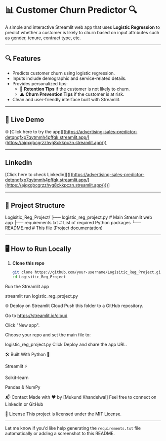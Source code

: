 # 📊 Customer Churn Predictor 🔍

A simple and interactive Streamlit web app that uses **Logistic Regression** to predict whether a customer is likely to churn based on input attributes such as gender, tenure, contract type, etc.

---

## 🔍 Features

- Predicts customer churn using logistic regression.
- Inputs include demographic and service-related details.
- Provides personalized tips:
  - 🧠 **Retention Tips** if the customer is not likely to churn.
  - ⚠️ **Churn Prevention Tips** if the customer is at risk.
- Clean and user-friendly interface built with Streamlit.

---

## 🚀 Live Demo

🌐 [Click here to try the app][(https://advertising-sales-predictor-detqnqfxp7qytmmh4pffqk.streamlit.app/](https://ajqxgbcgrzzhvg8ckkpczn.streamlit.app/))

---
## Linkedin 
  [Click here to check Linkedin][([(https://advertising-sales-predictor-detqnqfxp7qytmmh4pffqk.streamlit.app/](https://ajqxgbcgrzzhvg8ckkpczn.streamlit.app/)))]

---
## 📂 Project Structure
Logisitic_Reg_Project/
├── logistic_reg_project.py # Main Streamlit web app
├── requirements.txt # List of required Python packages
└── README.md # This file (Project documentation)

---

## 🖥️ How to Run Locally

1. **Clone this repo**
   ```bash
   git clone https://github.com/your-username/Logisitic_Reg_Project.git
   cd Logisitic_Reg_Project

Run the Streamlit app

streamlit run logistic_reg_project.py

🌐 Deploy on Streamlit Cloud
Push this folder to a GitHub repository.

Go to https://streamlit.io/cloud

Click "New app".

Choose your repo and set the main file to:

logistic_reg_project.py
Click Deploy and share the app URL.

🛠️ Built With
Python 🐍

Streamlit ⚡

Scikit-learn

Pandas & NumPy

📬 Contact
Made with ❤️ by [Mukund Khandelwal]
Feel free to connect on LinkedIn or GitHub

📝 License
This project is licensed under the MIT License.

---

Let me know if you'd like help generating the `requirements.txt` file automatically or adding a screenshot to this README.

